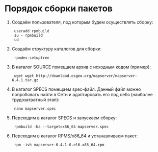 Порядок сборки пакетов
======================

1. Создаём пользователя, под которым будем осуществлять сборку:

        useradd rpmbuild
        su - rpmbuild
        cd

2. Создаём структуру каталогов для сборки:

        rpmdev-setuptree

3. В каталог SOURCE помещаем архив с исходным кодом (пример):

        wget wget http://download.osgeo.org/mapserver/mapserver-6.4.1.tar.gz 

4. В каталог SPECS помещаем spec-файл. Данный файл можно попробовать найти
   в Сети и адаптировать его под себя (наиболее трудозатратный этап):

        nano mapserver.spec

5. Переходим в каталог SPECS и запускаем сборку:

        rpmbuild -ba --target=x86_64 mapserver.spec

6. Переходим в каталог RPMS/x86_64 и устанавливаем пакет:

        rpm -ivh mapserver-6.4.1-0.el6.x86_64.rpm